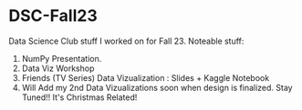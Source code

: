 # DSC-Fall23
Data Science Club stuff I worked on for Fall 23.
Noteable stuff:
1. NumPy Presentation.
2. Data Viz Workshop 
3. Friends (TV Series) Data Vizualization : Slides + Kaggle Notebook 
4. Will Add my 2nd Data Vizualizations soon when design is finalized. Stay Tuned!! It's Christmas Related!
